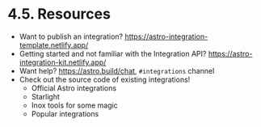 # 4.5. Resources

- Want to publish an integration? https://astro-integration-template.netlify.app/
- Getting started and not familiar with the Integration API? https://astro-integration-kit.netlify.app/
- Want help? https://astro.build/chat, `#integrations` channel
- Check out the source code of existing integrations!
  - Official Astro integrations
  - Starlight
  - Inox tools for some magic
  - Popular integrations